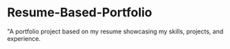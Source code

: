 # Resume-Based-Portfolio
"A portfolio project based on my resume showcasing my skills, projects, and experience.
